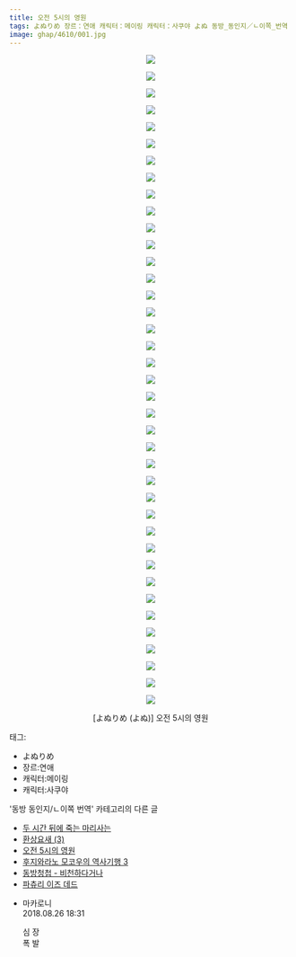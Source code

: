 ```yaml
---
title: 오전 5시의 영원
tags: よぬりめ 장르：연애 캐릭터：메이링 캐릭터：사쿠야 よぬ 동방_동인지／ㄴ이쪽_번역
image: ghap/4610/001.jpg
---
```

<div class="article">
<p style="text-align: center; clear: none; float: none;"><img src="{{ site.nasurl }}/ghap/4610/001.jpg"/></p>
<p style="text-align: center; clear: none; float: none;"><img src="{{ site.nasurl }}/ghap/4610/002.jpg"/></p>
<p style="text-align: center; clear: none; float: none;"><img src="{{ site.nasurl }}/ghap/4610/003.jpg"/></p>
<p style="text-align: center; clear: none; float: none;"><img src="{{ site.nasurl }}/ghap/4610/004.jpg"/></p>
<p style="text-align: center; clear: none; float: none;"><img src="{{ site.nasurl }}/ghap/4610/005.jpg"/></p>
<p style="text-align: center; clear: none; float: none;"><img src="{{ site.nasurl }}/ghap/4610/006.jpg"/></p>
<p style="text-align: center; clear: none; float: none;"><img src="{{ site.nasurl }}/ghap/4610/007.jpg"/></p>
<p style="text-align: center; clear: none; float: none;"><img src="{{ site.nasurl }}/ghap/4610/008.jpg"/></p>
<p style="text-align: center; clear: none; float: none;"><img src="{{ site.nasurl }}/ghap/4610/009.jpg"/></p>
<p style="text-align: center; clear: none; float: none;"><img src="{{ site.nasurl }}/ghap/4610/010.jpg"/></p>
<p style="text-align: center; clear: none; float: none;"><img src="{{ site.nasurl }}/ghap/4610/011.jpg"/></p>
<p style="text-align: center; clear: none; float: none;"><img src="{{ site.nasurl }}/ghap/4610/012.jpg"/></p>
<p style="text-align: center; clear: none; float: none;"><img src="{{ site.nasurl }}/ghap/4610/013.jpg"/></p>
<p style="text-align: center; clear: none; float: none;"><img src="{{ site.nasurl }}/ghap/4610/014.jpg"/></p>
<p style="text-align: center; clear: none; float: none;"><img src="{{ site.nasurl }}/ghap/4610/015.jpg"/></p>
<p style="text-align: center; clear: none; float: none;"><img src="{{ site.nasurl }}/ghap/4610/016.jpg"/></p>
<p style="text-align: center; clear: none; float: none;"><img src="{{ site.nasurl }}/ghap/4610/017.jpg"/></p>
<p style="text-align: center; clear: none; float: none;"><img src="{{ site.nasurl }}/ghap/4610/018.jpg"/></p>
<p style="text-align: center; clear: none; float: none;"><img src="{{ site.nasurl }}/ghap/4610/019.jpg"/></p>
<p style="text-align: center; clear: none; float: none;"><img src="{{ site.nasurl }}/ghap/4610/020.jpg"/></p>
<p style="text-align: center; clear: none; float: none;"><img src="{{ site.nasurl }}/ghap/4610/021.jpg"/></p>
<p style="text-align: center; clear: none; float: none;"><img src="{{ site.nasurl }}/ghap/4610/022.jpg"/></p>
<p style="text-align: center; clear: none; float: none;"><img src="{{ site.nasurl }}/ghap/4610/023.jpg"/></p>
<p style="text-align: center; clear: none; float: none;"><img src="{{ site.nasurl }}/ghap/4610/024.jpg"/></p>
<p style="text-align: center; clear: none; float: none;"><img src="{{ site.nasurl }}/ghap/4610/025.jpg"/></p>
<p style="text-align: center; clear: none; float: none;"><img src="{{ site.nasurl }}/ghap/4610/026.jpg"/></p>
<p style="text-align: center; clear: none; float: none;"><img src="{{ site.nasurl }}/ghap/4610/027.jpg"/></p>
<p style="text-align: center; clear: none; float: none;"><img src="{{ site.nasurl }}/ghap/4610/028.jpg"/></p>
<p style="text-align: center; clear: none; float: none;"><img src="{{ site.nasurl }}/ghap/4610/029.jpg"/></p>
<p style="text-align: center; clear: none; float: none;"><img src="{{ site.nasurl }}/ghap/4610/030.jpg"/></p>
<p style="text-align: center; clear: none; float: none;"><img src="{{ site.nasurl }}/ghap/4610/031.jpg"/></p>
<p style="text-align: center; clear: none; float: none;"><img src="{{ site.nasurl }}/ghap/4610/032.jpg"/></p>
<p style="text-align: center; clear: none; float: none;"><img src="{{ site.nasurl }}/ghap/4610/033.jpg"/></p>
<p style="text-align: center; clear: none; float: none;"><img src="{{ site.nasurl }}/ghap/4610/034.jpg"/></p>
<p style="text-align: center; clear: none; float: none;"><img src="{{ site.nasurl }}/ghap/4610/035.jpg"/></p>
<p style="text-align: center; clear: none; float: none;"><img src="{{ site.nasurl }}/ghap/4610/036.jpg"/></p>
<p style="text-align: center; clear: none; float: none;"><img src="{{ site.nasurl }}/ghap/4610/037.jpg"/></p>
<p style="text-align: center; clear: none; float: none;"><img src="{{ site.nasurl }}/ghap/4610/038.jpg"/></p>
<p style="text-align: center; clear: none; float: none;"><img src="{{ site.nasurl }}/ghap/4610/039.jpg"/></p>
<p style="text-align: center; clear: none; float: none;">[よぬりめ (よぬ)] 오전 5시의 영원</p>
</div><div class="tagTrail">
<p>태그: </p>
<ul>
<li>よぬりめ</li>
<li>장르:연애</li>
<li>캐릭터:메이링</li>
<li>캐릭터:사쿠야</li>
</ul>
</div><div class="another">
<p>'동방 동인지/ㄴ이쪽 번역' 카테고리의 다른 글</p>
<ul>
<li><a href="/2018-08-30-ghap_4639">두 시간 뒤에 죽는 마리사는</a></li>
<li><a href="/2018-08-29-ghap_4632">환상요새 (3)</a></li>
<li><a href="/2018-08-26-ghap_4610">오전 5시의 영원</a></li>
<li><a href="/2018-08-23-ghap_4607">후지와라노 모코우의 역사기행 3</a></li>
<li><a href="/2018-08-16-ghap_4601">동방청첩 - 비천하다거나</a></li>
<li><a href="/2018-08-16-ghap_4600">파츄리 이즈 데드</a></li>
</ul>
</div><div class="cb_module cb_fluid">
<div class="cb_wrt cb_profile">
<div class="comment">
<ul>
<li class="cb_thumb_off" id="comment15318052">
<div class="cb_comment_area">
<div class="cb_info_area">
<div class="cb_section">
<span class="cb_nick_name">마카로니</span>
</div>
<div class="cb_section">
<span class="cb_date">2018.08.26 18:31 </span>
</div>
</div>
<div class="cb_dsc_comment">
<p class="cb_dsc">
											심 장<br/>
폭 발
										</p>
</div>
</div></li>
</ul>
</div>
</div><!-- commentList close -->
</div>